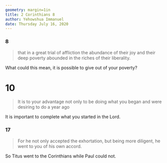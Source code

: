 ```yaml
---
geometry: margin=1in
title: 2 Corinthians 8
author: Yehowshua Immanuel
date: Thursday July 16, 2020
---
```


### 8
> that in a great trial of affliction 
> the abundance of their joy and their
> deep poverty abounded in the riches
> of their liberality.

What could this mean, it is possible
to give out of your poverty?

# 10
> It is to your advantage not only
> to be doing what you began and 
> were desiring to do a year ago

It is important to complete what
you started in the Lord.

### 17
> For he not only accepted the
> exhortation, but being more diligent,
> he went to you of his own accord.

So Titus went to the Corinthians
while Paul could not.